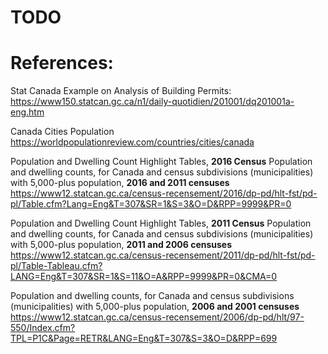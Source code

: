 # TODO

# References: 
Stat Canada Example on Analysis of Building Permits: 
https://www150.statcan.gc.ca/n1/daily-quotidien/201001/dq201001a-eng.htm

Canada Cities Population
https://worldpopulationreview.com/countries/cities/canada

Population and Dwelling Count Highlight Tables, **2016 Census**
Population and dwelling counts, for Canada and census subdivisions (municipalities) with 5,000-plus population, **2016 and 2011 censuses** 
https://www12.statcan.gc.ca/census-recensement/2016/dp-pd/hlt-fst/pd-pl/Table.cfm?Lang=Eng&T=307&SR=1&S=3&O=D&RPP=9999&PR=0

Population and Dwelling Count Highlight Tables, **2011 Census**
Population and dwelling counts, for Canada and census subdivisions
(municipalities) with 5,000-plus population, **2011 and 2006 censuses**
https://www12.statcan.gc.ca/census-recensement/2011/dp-pd/hlt-fst/pd-pl/Table-Tableau.cfm?LANG=Eng&T=307&SR=1&S=11&O=A&RPP=9999&PR=0&CMA=0

Population and dwelling counts, for Canada and census subdivisions
(municipalities) with 5,000-plus population, **2006 and 2001 censuses** 
https://www12.statcan.gc.ca/census-recensement/2006/dp-pd/hlt/97-550/Index.cfm?TPL=P1C&Page=RETR&LANG=Eng&T=307&S=3&O=D&RPP=699